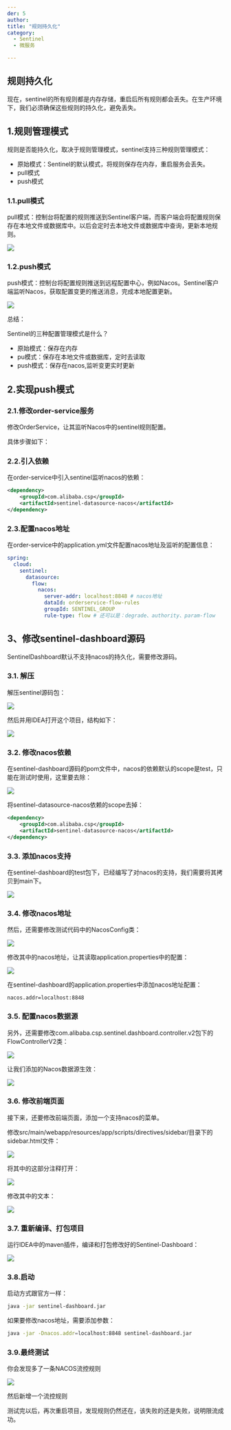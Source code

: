 ```yaml
---
der: 5
author: 
title: "规则持久化"
category:
  - Sentinel
  - 微服务

---
```


## 规则持久化

现在，sentinel的所有规则都是内存存储，重启后所有规则都会丢失。在生产环境下，我们必须确保这些规则的持久化，避免丢失。

## 1.规则管理模式

规则是否能持久化，取决于规则管理模式，sentinel支持三种规则管理模式：

- 原始模式：Sentinel的默认模式，将规则保存在内存，重启服务会丢失。
- pull模式
- push模式

### 1.1.pull模式

pull模式：控制台将配置的规则推送到Sentinel客户端，而客户端会将配置规则保存在本地文件或数据库中。以后会定时去本地文件或数据库中查询，更新本地规则。

![](https://qtp-1324720525.cos.ap-shanghai.myqcloud.com/blog/202503122006941.png)



### 1.2.push模式

push模式：控制台将配置规则推送到远程配置中心，例如Nacos。Sentinel客户端监听Nacos，获取配置变更的推送消息，完成本地配置更新。

![](https://qtp-1324720525.cos.ap-shanghai.myqcloud.com/blog/202503122006943.png)

总结：

Sentinel的三种配置管理模式是什么？

- 原始模式：保存在内存
- pu模式：保存在本地文件或数据库，定时去读取
- push模式：保存在nacos,监听变更实时更新



## 2.实现push模式

### 2.1.修改order-service服务

修改OrderService，让其监听Nacos中的sentinel规则配置。

具体步骤如下：  

### 2.2.引入依赖

在order-service中引入sentinel监听nacos的依赖：

```xml
<dependency>
    <groupId>com.alibaba.csp</groupId>
    <artifactId>sentinel-datasource-nacos</artifactId>
</dependency>
```



### 2.3.配置nacos地址

在order-service中的application.yml文件配置nacos地址及监听的配置信息：

```yaml
spring:
  cloud:
    sentinel:
      datasource:
        flow:
          nacos:
            server-addr: localhost:8848 # nacos地址
            dataId: orderservice-flow-rules
            groupId: SENTINEL_GROUP
            rule-type: flow # 还可以是：degrade、authority、param-flow
```





## 3、修改sentinel-dashboard源码

SentinelDashboard默认不支持nacos的持久化，需要修改源码。

### 3.1. 解压

解压sentinel源码包：

![](https://qtp-1324720525.cos.ap-shanghai.myqcloud.com/blog/202503122240798.png)

然后并用IDEA打开这个项目，结构如下：

![](https://qtp-1324720525.cos.ap-shanghai.myqcloud.com/blog/202503122240579.png)

### 3.2. 修改nacos依赖

在sentinel-dashboard源码的pom文件中，nacos的依赖默认的scope是test，只能在测试时使用，这里要去除：

![](https://qtp-1324720525.cos.ap-shanghai.myqcloud.com/blog/202503122240297.png)

将sentinel-datasource-nacos依赖的scope去掉：

```xml
<dependency>
    <groupId>com.alibaba.csp</groupId>
    <artifactId>sentinel-datasource-nacos</artifactId>
</dependency>
```



### 3.3. 添加nacos支持

在sentinel-dashboard的test包下，已经编写了对nacos的支持，我们需要将其拷贝到main下。

![](https://qtp-1324720525.cos.ap-shanghai.myqcloud.com/blog/202503122240085.png)



### 3.4. 修改nacos地址

然后，还需要修改测试代码中的NacosConfig类：

![](https://qtp-1324720525.cos.ap-shanghai.myqcloud.com/blog/202503122240671.png)

修改其中的nacos地址，让其读取application.properties中的配置：

![](https://qtp-1324720525.cos.ap-shanghai.myqcloud.com/blog/202503122240770.png)

在sentinel-dashboard的application.properties中添加nacos地址配置：

```properties
nacos.addr=localhost:8848
```



### 3.5. 配置nacos数据源

另外，还需要修改com.alibaba.csp.sentinel.dashboard.controller.v2包下的FlowControllerV2类：

![](https://qtp-1324720525.cos.ap-shanghai.myqcloud.com/blog/202503122240955.png)

让我们添加的Nacos数据源生效：

![](https://qtp-1324720525.cos.ap-shanghai.myqcloud.com/blog/202503122241757.png)



### 3.6. 修改前端页面

接下来，还要修改前端页面，添加一个支持nacos的菜单。

修改src/main/webapp/resources/app/scripts/directives/sidebar/目录下的sidebar.html文件：

![](https://qtp-1324720525.cos.ap-shanghai.myqcloud.com/blog/202503122241688.png)



将其中的这部分注释打开：

![](https://qtp-1324720525.cos.ap-shanghai.myqcloud.com/blog/202503122241004.png)



修改其中的文本：

![](https://qtp-1324720525.cos.ap-shanghai.myqcloud.com/blog/202503122241145.png)



### 3.7. 重新编译、打包项目

运行IDEA中的maven插件，编译和打包修改好的Sentinel-Dashboard：

![](https://qtp-1324720525.cos.ap-shanghai.myqcloud.com/blog/202503122241499.png)



### 3.8.启动

启动方式跟官方一样：

```sh
java -jar sentinel-dashboard.jar
```

如果要修改nacos地址，需要添加参数：

```sh
java -jar -Dnacos.addr=localhost:8848 sentinel-dashboard.jar
```

### 3.9.最终测试

你会发现多了一条NACOS流控规则

![](https://qtp-1324720525.cos.ap-shanghai.myqcloud.com/blog/202503122158545.png)

然后新增一个流控规则

测试完以后，再次重启项目，发现规则仍然还在，该失败的还是失败，说明限流成功。